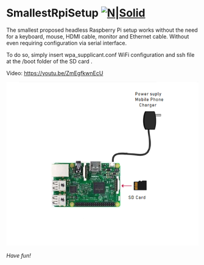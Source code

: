 # SmallestRpiSetup [![N|Solid](http://sanusb.blogspot.com.br/favicon.ico)](http://sanusb.org/)


The smallest proposed headless Raspberry Pi setup works without the need for a keyboard, mouse, HDMI
cable, monitor and Ethernet cable. Without even requiring configuration via serial interface.


To do so, simply insert wpa_supplicant.conf WiFi configuration and ssh file at the /boot folder of the 
SD card .


Video: https://youtu.be/ZmEgfkwnEcU

![](https://github.com/SanUSB/SmallestRpiSetup/blob/master/images/setup6.png)
 
*Have fun!*
